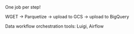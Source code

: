 One job per step! 

WGET -> Parquetize -> upload to GCS -> upload to BigQuery 

Data workflow orchestration tools: Luigi, Airflow

